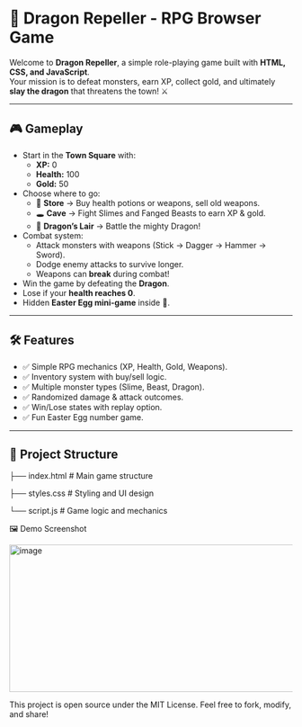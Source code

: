 # 🐉 Dragon Repeller - RPG Browser Game

Welcome to **Dragon Repeller**, a simple role-playing game built with **HTML, CSS, and JavaScript**.  
Your mission is to defeat monsters, earn XP, collect gold, and ultimately **slay the dragon** that threatens the town! ⚔️

---

## 🎮 Gameplay

- Start in the **Town Square** with:
  - **XP:** 0
  - **Health:** 100
  - **Gold:** 50
- Choose where to go:
  - 🏬 **Store** → Buy health potions or weapons, sell old weapons.
  - 🕳️ **Cave** → Fight Slimes and Fanged Beasts to earn XP & gold.
  - 🐉 **Dragon’s Lair** → Battle the mighty Dragon!
- Combat system:
  - Attack monsters with weapons (Stick → Dagger → Hammer → Sword).
  - Dodge enemy attacks to survive longer.
  - Weapons can **break** during combat!
- Win the game by defeating the **Dragon**.  
- Lose if your **health reaches 0**.  
- Hidden **Easter Egg mini-game** inside 👀.

---

## 🛠️ Features

- ✅ Simple RPG mechanics (XP, Health, Gold, Weapons).
- ✅ Inventory system with buy/sell logic.
- ✅ Multiple monster types (Slime, Beast, Dragon).
- ✅ Randomized damage & attack outcomes.
- ✅ Win/Lose states with replay option.
- ✅ Fun Easter Egg number game.

---

## 📂 Project Structure
├── index.html # Main game structure

├── styles.css # Styling and UI design

└── script.js # Game logic and mechanics

🖼️ Demo Screenshot

<img width="677" height="262" alt="image" src="https://github.com/user-attachments/assets/6a9c6680-15ce-48b1-bf65-c207f1a785b5" />


This project is open source under the MIT License.
Feel free to fork, modify, and share!


